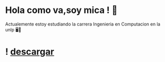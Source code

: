 # Hola como va,soy mica ! 💛
Actualemente estoy estudiando la carrera Ingenieria en Computacion en la unlp 🖥️📌
# ! [descargar](https://github.com/user-attachments/assets/46905b94-be17-4edc-914e-a9130ee62e17)
